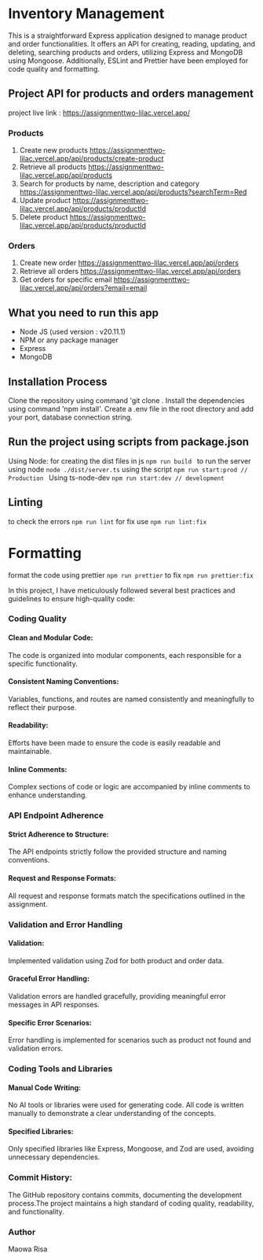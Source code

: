 # Inventory Management
This is a straightforward Express application designed to manage product and order functionalities. It offers an API for creating, reading, updating, and deleting, searching products and orders, utilizing Express and MongoDB using Mongoose. Additionally, ESLint and Prettier have been employed for code quality and formatting.

## Project API for products and orders management
project live link : 
https://assignmenttwo-lilac.vercel.app/
### Products
1. Create new products
https://assignmenttwo-lilac.vercel.app/api/products/create-product
2. Retrieve all products 
https://assignmenttwo-lilac.vercel.app/api/products
3. Search for products by name, description and category 
https://assignmenttwo-lilac.vercel.app/api/products?searchTerm=Red
4. Update product
https://assignmenttwo-lilac.vercel.app/api/products/productId
5. Delete product
https://assignmenttwo-lilac.vercel.app/api/products/productId
### Orders
1. Create new order
https://assignmenttwo-lilac.vercel.app/api/orders
2. Retrieve all orders
https://assignmenttwo-lilac.vercel.app/api/orders
3. Get orders for specific email
https://assignmenttwo-lilac.vercel.app/api/orders?email=email

## What you need to run this app
- Node JS (used version : v20.11.1)
- NPM or any package manager
- Express
- MongoDB

## Installation Process
Clone the repository using command 'git clone <repository URL>.
Install the dependencies using command 'npm install'.
Create a .env file in the root directory and add your port, database connection string.

## Run the project using scripts from package.json 
Using Node: 
for creating the dist files in js
``npm run build ``
to run the server using node
```node ./dist/server.ts```
using the script
```npm run start:prod //  Production ```
Using ts-node-dev
```npm run start:dev // development ```

## Linting 
to check the errors
```npm run lint```
for fix use 
```npm run lint:fix```

# Formatting
format the code using prettier
```npm run prettier```
to fix
```npm run prettier:fix```

In this project, I have meticulously followed several best practices and guidelines to ensure high-quality code:

### Coding Quality
#### Clean and Modular Code: 
The code is organized into modular components, each responsible for a specific functionality.
#### Consistent Naming Conventions: 
Variables, functions, and routes are named consistently and meaningfully to reflect their purpose.
#### Readability: 
Efforts have been made to ensure the code is easily readable and maintainable.

#### Inline Comments: 
Complex sections of code or logic are accompanied by inline comments to enhance understanding.

### API Endpoint Adherence
#### Strict Adherence to Structure: 
The API endpoints strictly follow the provided structure and naming conventions.
#### Request and Response Formats: 
All request and response formats match the specifications outlined in the assignment.

### Validation and Error Handling
#### Validation: 
Implemented validation using Zod for both product and order data.
#### Graceful Error Handling: 
Validation errors are handled gracefully, providing meaningful error messages in API responses.
#### Specific Error Scenarios: 
Error handling is implemented for scenarios such as product not found and validation errors.

### Coding Tools and Libraries
#### Manual Code Writing: 
No AI tools or libraries were used for generating code. All code is written manually to demonstrate a clear understanding of the concepts.

#### Specified Libraries: 
Only specified libraries like Express, Mongoose, and Zod are used, avoiding unnecessary dependencies.


### Commit History:
The GitHub repository contains commits, documenting the development process.The project maintains a high standard of coding quality, readability, and functionality.



### Author
Maowa Risa
